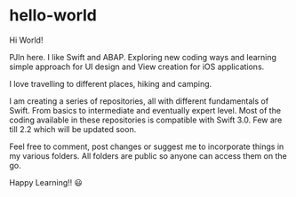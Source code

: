 # hello-world

Hi World!

PJln here. I like Swift and ABAP. 
Exploring new coding ways and learning simple approach for UI design and View creation for iOS applications.

I love travelling to different places, hiking and camping. 

I am creating a series of repositories, all with different fundamentals of Swift. From basics to intermediate and eventually expert level. Most of the coding available in these repositories is compatible with Swift 3.0. Few are till 2.2 which will be updated soon.

Feel free to comment, post changes or suggest me to incorporate things in my various folders. All folders are public so anyone can access them on the go. 

Happy Learning!!  :smiley:

